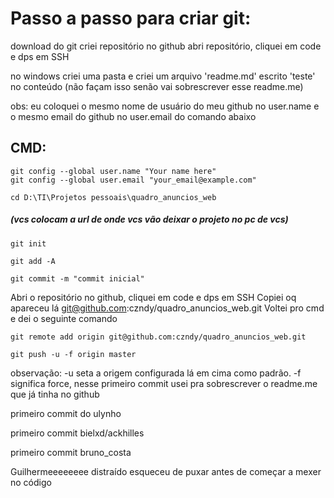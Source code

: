 # Passo a passo para criar git:

download do git
criei repositório no github
abri repositório, cliquei em code e dps em SSH

no windows criei uma pasta e criei um arquivo 'readme.md' escrito 'teste' no conteúdo (não façam isso senão vai sobrescrever esse readme.me)

obs: eu coloquei o mesmo nome de usuário do meu github no user.name e o mesmo email do github no user.email do comando abaixo

## CMD:

```
git config --global user.name "Your name here"
git config --global user.email "your_email@example.com"

cd D:\TI\Projetos pessoais\quadro_anuncios_web
```

##### (vcs colocam a url de onde vcs vão deixar o projeto no pc de vcs)

```
git init

git add -A

git commit -m "commit inicial"
```

Abri o repositório no github, cliquei em code e dps em SSH
Copiei oq apareceu lá git@github.com:czndy/quadro_anuncios_web.git
Voltei pro cmd e dei o seguinte comando

```
git remote add origin git@github.com:czndy/quadro_anuncios_web.git

git push -u -f origin master
```

observação: -u seta a origem configurada lá em cima como padrão. -f significa force, nesse primeiro commit usei pra sobrescrever o readme.me que já tinha no github

primeiro commit do ulynho

primeiro commit bielxd/ackhilles

primeiro commit bruno_costa

Guilhermeeeeeeee distraído esqueceu de puxar antes de começar a mexer no código